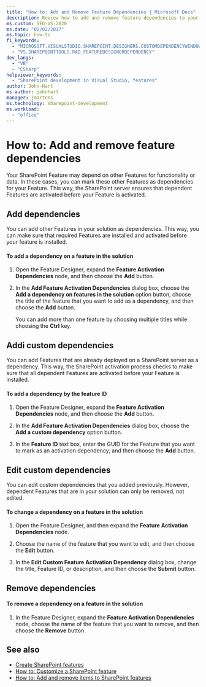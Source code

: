 ```yaml
---
title: "How to: Add and Remove Feature Dependencies | Microsoft Docs"
description: Review how to add and remove feature dependencies to your SharePoint solution using the Feature Designer in Visual Studio.
ms.custom: SEO-VS-2020
ms.date: "02/02/2017"
ms.topic: how-to
f1_keywords:
  - "MICROSOFT.VISUALSTUDIO.SHAREPOINT.DESIGNERS.CUSTOMDEPENDENCYWINDOW"
  - "VS.SHAREPOINTTOOLS.RAD.FEATUREDESIGNERDEPENDENCY"
dev_langs:
  - "VB"
  - "CSharp"
helpviewer_keywords:
  - "SharePoint development in Visual Studio, features"
author: John-Hart
ms.author: johnhart
manager: jmartens
ms.technology: sharepoint-development
ms.workload:
  - "office"
---
```

# How to: Add and remove feature dependencies
  Your SharePoint Feature may depend on other Features for functionality or data. In these cases, you can mark these other Features as dependencies for your Feature. This way, the SharePoint server ensures that dependent Features are activated before your Feature is activated.

## Add dependencies
 You can add other Features in your solution as dependencies. This way, you can make sure that required Features are installed and activated before your feature is installed.

#### To add a dependency on a feature in the solution

1. Open the Feature Designer, expand the **Feature Activation Dependencies** node, and then choose the **Add** button.

2. In the **Add Feature Activation Dependencies** dialog box, choose the **Add a dependency on features in the solution** option button, choose the title of the feature that you want to add as a dependency, and then choose the **Add** button.

     You can add more than one feature by choosing multiple titles while choosing the **Ctrl** key.

## Addi custom dependencies
 You can add Features that are already deployed on a SharePoint server as a dependency. This way, the SharePoint activation process checks to make sure that all dependent Features are activated before your Feature is installed.

#### To add a dependency by the feature ID

1. Open the Feature Designer, expand the **Feature Activation Dependencies** node, and then choose the **Add** button.

2. In the **Add Feature Activation Dependencies** dialog box, choose the **Add a custom dependency** option button.

3. In the **Feature ID** text box, enter the GUID for the Feature that you want to mark as an activation dependency, and then choose the **Add** button.

## Edit custom dependencies
 You can edit custom dependencies that you added previously. However, dependent Features that are in your solution can only be removed, not edited.

#### To change a dependency on a feature in the solution

1. Open the Feature Designer, and then expand the **Feature Activation Dependencies** node.

2. Choose the name of the feature that you want to edit, and then choose the **Edit** button.

3. In the **Edit Custom Feature Activation Dependency** dialog box, change the title, Feature ID, or description, and then choose the **Submit** button.

## Remove dependencies

#### To remove a dependency on a feature in the solution

1. In the Feature Designer, expand the **Feature Activation Dependencies** node, choose the name of the feature that you want to remove, and then choose the **Remove** button.

## See also
- [Create SharePoint features](../sharepoint/creating-sharepoint-features.md)
- [How to: Customize a SharePoint feature](../sharepoint/how-to-customize-a-sharepoint-feature.md)
- [How to: Add and remove items to SharePoint features](../sharepoint/how-to-add-and-remove-items-to-sharepoint-features.md)
